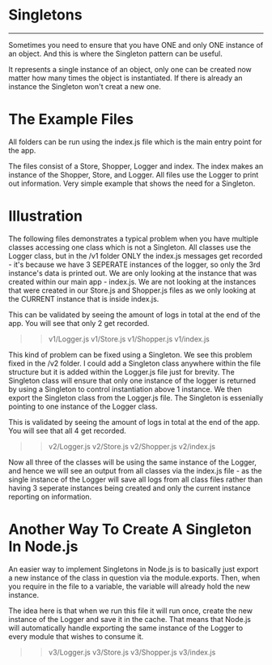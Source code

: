 # Singletons
------------

Sometimes you need to ensure that you have ONE and only ONE instance of an object. And this is where the Singleton pattern can be useful.

It represents a single instance of an object, only one can be created now matter how many times the object is instantiated. If there is already an instance the Singleton won't creat a new one.

# The Example Files

All folders can be run using the index.js file which is the main entry point for the app.

The files consist of a Store, Shopper, Logger and index. The index makes an instance of the Shopper, Store, and Logger. All files use the Logger to print out information. Very simple example that shows the need for a Singleton.

# Illustration 

The following files demonstrates a typical problem when you have multiple classes accessing one class which is not a Singleton. All classes use the Logger class, but in the /v1 folder ONLY the index.js messages get recorded - it's because we have 3 SEPERATE instances of the logger, so only the 3rd instance's data is printed out. We are only looking at the instance
that was created within our main app - index.js. We are not looking at the instances that were created in our Store.js and Shopper.js files as we only looking at the CURRENT instance that is inside index.js.

This can be validated by seeing the amount of logs in total at the end of the app. You will see that only 2 get recorded.

>> v1/Logger.js
>> v1/Store.js
>> v1/Shopper.js
>> v1/index.js

This kind of problem can be fixed using a Singleton. We see this problem fixed in the /v2 folder. I could add a Singleton class anywhere within the file structure but it is added within the Logger.js file just for brevity. The Singleton class will ensure that only one instance of the logger is 
returned by using a Singleton to control instantiation above 1 instance. We then export the Singleton class from the Logger.js file. The Singleton is essenially pointing to one instance of the Logger class.

This is validated by seeing the amount of logs in total at the end of the app.
You will see that all 4 get recorded.

>> v2/Logger.js
>> v2/Store.js
>> v2/Shopper.js
>> v2/index.js

Now all three of the classes will be using the same instance of the Logger, and hence we will see an output from all classes via the index.js file - as the single instance of the Logger will save all logs from all class files rather than having 3 seperate instances being created and only the current instance reporting on information.

# Another Way To Create A Singleton In Node.js

An easier way to implement Singletons in Node.js is to basically just export a new instance of the class in question via the module.exports. Then, when you require in the file to a variable, the variable will already hold the new instance.

The idea here is that when we run this file it will run once, create the new
instance of the Logger and save it in the cache. That means that Node.js will
automatically handle exporting the same instance of the Logger to every module 
that wishes to consume it.

>> v3/Logger.js
>> v3/Store.js
>> v3/Shopper.js
>> v3/index.js
